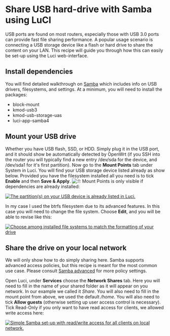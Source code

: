 # Share USB hard-drive with Samba using LuCI

USB ports are found on most routers, especially those with USB 3.0 ports can provide fast file sharing performance. A popular usage scenario is connecting a USB storage device like a flash or hard drive to share the content on your LAN. This recipe will guide you through how this can easily be set-up using the Luci web-interface.

## Install dependencies

You will find detailed walkthrough on [Samba](/docs/guide-user/services/nas/cifs.server "docs:guide-user:services:nas:cifs.server") which includes info on USB drivers, filesystems, and settings. At a minimum, you will need to install the packages:

- block-mount
- kmod-usb3
- kmod-usb-storage-uas
- luci-app-samba4

## Mount your USB drive

Whether you have USB flash, SSD, or HDD. Simply plug it in the USB port, and it should show be automatically detected by OpenWrt (if you SSH into the router you will typically find a new entry /dev/sda for the device, and /dev/sda1 for it's first partition). Now go to the **Mount Points** tab under System in Luci. You will find your USB storage device listed already as show below. Provided you have the filesystem installed all you need is to tick **Enable** and then **Save &amp; Apply**. ![:!:](/lib/images/smileys/exclaim.svg) Mount Points is only visible if dependencies are already installed:

[![The partition(s) on your USB device is already listed in Luci.](/_media/media/doc/recipes/usb-storage-samba-webinterface-mountpoint.png "The partition(s) on your USB device is already listed in Luci.")](/_detail/media/doc/recipes/usb-storage-samba-webinterface-mountpoint.png?id=docs%3Aguide-user%3Aservices%3Anas%3Ausb-storage-samba-webinterface "media:doc:recipes:usb-storage-samba-webinterface-mountpoint.png")

In my case I used the btrfs filesystem due to its advanced features. In this case you will need to change the file system. Choose **Edit**, and you will be able to revise like this:

[![Choose among installed file systems to match the formatting of your drive](/_media/media/doc/recipes/usb-storage-samba-webinterface-btrfsmount.png "Choose among installed file systems to match the formatting of your drive")](/_detail/media/doc/recipes/usb-storage-samba-webinterface-btrfsmount.png?id=docs%3Aguide-user%3Aservices%3Anas%3Ausb-storage-samba-webinterface "media:doc:recipes:usb-storage-samba-webinterface-btrfsmount.png")

## Share the drive on your local network

We will only show how to do simply sharing here. Samba supports advanced access policies, but this recipe is meant for the most common use case. Please consult [Samba advanced](/docs/guide-user/services/nas/samba "docs:guide-user:services:nas:samba") for more policy settings.

Open Luci, under **Services** choose the **Network Shares** tab. Here you will need to fill in the name of your shared folder as it will appear on you network. In our example we called it *Share*. You will also need to fill in the mount point from above, we used the default */home*. You will also need to tick **Allow guests** (otherwise setting up user access control is necessary). Tick Read-Only if you only want to have read access for clients, we allowed write access here:

[![Simple Samba set-up with read/write access for all clients on local network.](/_media/media/doc/recipes/usb-storage-samba-webinterface-guest.png "Simple Samba set-up with read/write access for all clients on local network.")](/_detail/media/doc/recipes/usb-storage-samba-webinterface-guest.png?id=docs%3Aguide-user%3Aservices%3Anas%3Ausb-storage-samba-webinterface "media:doc:recipes:usb-storage-samba-webinterface-guest.png")
